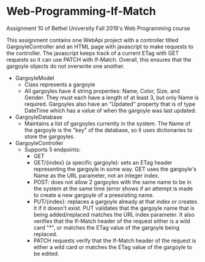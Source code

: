 # Web-Programming-If-Match
Assignment 10 of Bethel University Fall 2019's Web Programming course

This assignment contains one WebApi project with a controller titled GargoyleController
and an HTML page with javascript to make requests to the controller. The javascript
keeps track of a current ETag with GET requests so it can use PATCH with If-Match.
Overall, this ensures that the gargoyle objects do not overwrite one another.

- GargoyleModel
  - Class represents a gargoyle
  - All gargoyles have 4 string properties: Name, Color, Size, and Gender. They
  must each have a length of at least 3, but only Name is required. Gargoyles also
  have an "Updated" property that is of type DateTime which has a value of when the
  gargoyle was last updated.
- GargoyleDatabase
  - Maintains a list of gargoyles currently in the system. The Name of the gargoyle
  is the "key" of the database, so it uses dictionaries to store the gargoyles.
- GargoyleController
  - Supports 5 endpoints:
    - GET
    - GET/{index} (a specific gargoyle): sets an ETag header representing the gargoyle
    in some way. GET uses the gargoyle's Name as the URL parameter, not an integer
    index.
    - POST: does not allow 2 gargoyles with the same name to be in the system at the
    same time (error shows if an attempt is made to create a new gargoyle of a
    preexisting name.
    - PUT/{index}: replaces a gargoyle already at that index or creates it if it
    doesn't exist. PUT validates that the gargoyle name that is being added/replaced
    matches the URL index parameter. It also verifies that the If-Match header of the
    request either is a wild card "*", or matches the ETag value of the gargoyle
    being replaced.
    - PATCH requests verify that the If-Match header of the request is either a wild
    card or matches the ETag value of the gargoyle to be edited.
